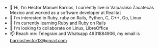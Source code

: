 - 👋 Hi, I’m Hector Manuel Barrios, I currently live in Valparaiso Zacatecas Mexico and worked as a software developer at Realitat
- 👀 I’m interested in Ruby, ruby on Rails, Python, C, C++, Go, Linux
- 🌱 I’m currently learning Ruby and Ruby on Rails
- 💞️ I’m looking to collaborate on Linux, LibreOffice
- 📫 Reach me: Telegram and Whatsapp 4931884906, my email is barrioshector13@gmail.com

<!---
hector98/hector98 is a ✨ special ✨ repository because its `README.md` (this file) appears on your GitHub profile.
You can click the Preview link to take a look at your changes.
--->
